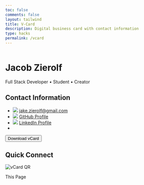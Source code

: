 ```yaml
---
toc: false
comments: false
layout: tailwind
title: V-Card
description: Digital business card with contact information
type: hacks
permalink: /vcard
---
```

<div class="min-h-screen bg-gradient-to-br from-blue-50 to-white flex flex-col items-center justify-center px-6 py-10 space-y-10">
  <!-- Profile Section -->
  <div class="flex flex-col items-center space-y-4">
    <img src="" alt="" class="w-36 h-36 rounded-xl shadow-lg object-cover" />
    <h1 class="text-2xl font-bold text-gray-800">Jacob Zierolf</h1>
    <p class="text-sm text-gray-600">Full Stack Developer • Student • Creator</p>
  </div>
  <!-- Cards Grid -->
  <div class="grid grid-cols-1 md:grid-cols-2 gap-8 w-full max-w-4xl">
    <!-- Contact Info Card -->
    <div class="bg-white border border-gray-200 rounded-2xl shadow-lg p-6 flex flex-col justify-between">
      <h2 class="text-xl font-semibold text-gray-800 mb-4">Contact Information</h2>
      <ul class="space-y-3 text-gray-700 text-sm">
        <li class="flex items-center gap-2">
          <img src="https://img.icons8.com/color/24/gmail.png" />
          <a href="mailto:wendaobao@gmail.com" class="hover:underline">jake.zierolf@gmail.com</a>
        </li>
        <li class="flex items-center gap-2">
          <img src="https://img.icons8.com/material-outlined/24/github.png" />
          <a href="https://github.com/jacobcancode" target="_blank" class="hover:underline">GitHub Profile</a>
        </li>
        <li class="flex items-center gap-2">
          <img src="https://img.icons8.com/color/24/linkedin.png" />
          <a href="linkedin.com/in/jacobzierolf" target="_blank" class="hover:underline">LinkedIn Profile</a>
        </li>
        <li class="flex items-center gap-2">
        </li>
      </ul>
      <div class="pt-6 text-center">
        <button onclick="downloadVCard()" class="bg-blue-600 hover:bg-blue-700 text-white text-sm font-semibold py-2 px-4 rounded-md shadow hover:shadow-lg transition-transform transform hover:scale-105">
         Download vCard
        </button>
      </div>
    </div>
    <!-- QR Code Card -->
    <div class="bg-white border border-gray-200 rounded-2xl shadow-lg p-6 flex flex-col items-center justify-center space-y-6">
      <h2 class="text-xl font-semibold text-gray-800">Quick Connect</h2>
      <div class="text-center">
        <img src="" alt="vCard QR" class="rounded-lg shadow border border-gray-200" />
        <p class="text-sm text-gray-600 mt-2">This Page</p>
      </div>
    </div>
  </div>
</div>
<script>
function downloadVCard() {
BEGIN:VCARD
VERSION:3.0
FN:Jacob Zierolf
EMAIL:jake.zierolf@gmail.com
URL:https://github.com/jacobcancode
NOTE:Connect with me on LinkedIn and GitHub!
END:VCARD
}